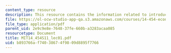 ```yaml
---
content_type: resource
description: This resource contains the information related to introduction of macroeconomics.
file: https://ol-ocw-studio-app-qa.s3.amazonaws.com/courses/14-454-economic-crises-spring-2011/b893766af74038674f9809d8895f7766_MIT14_454S11_lec01.pdf
file_type: application/pdf
parent_uid: 2e9c9e8e-7648-37fe-660b-a3283acaa085
resourcetype: Document
title: MIT14_454S11_lec01.pdf
uid: b893766a-f740-3867-4f98-09d8895f7766
---
```

